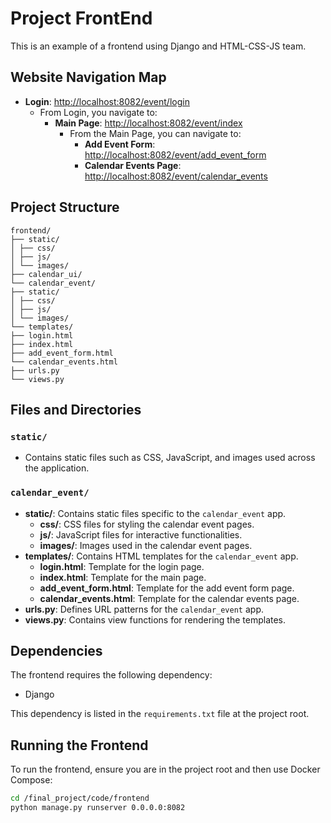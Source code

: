 # Project FrontEnd

This is an example of a frontend using Django and HTML-CSS-JS team.

## Website Navigation Map

- **Login**: [http://localhost:8082/event/login](http://localhost:8082/event/login)
  - From Login, you navigate to:
    - **Main Page**: [http://localhost:8082/event/index](http://localhost:8082/event/index)
      - From the Main Page, you can navigate to:
        - **Add Event Form**: [http://localhost:8082/event/add_event_form](http://localhost:8082/event/add_event_form)
        - **Calendar Events Page**: [http://localhost:8082/event/calendar_events](http://localhost:8082/event/calendar_events)

## Project Structure

```plaintext
frontend/
├── static/
│ ├── css/
│ ├── js/
│ └── images/
├── calendar_ui/
└── calendar_event/
├── static/
│ ├── css/
│ ├── js/
│ └── images/
└── templates/
├── login.html
├── index.html
├── add_event_form.html
└── calendar_events.html
├── urls.py
└── views.py
```

## Files and Directories

### `static/`
- Contains static files such as CSS, JavaScript, and images used across the application.

### `calendar_event/`
- **static/**: Contains static files specific to the `calendar_event` app.
  - **css/**: CSS files for styling the calendar event pages.
  - **js/**: JavaScript files for interactive functionalities.
  - **images/**: Images used in the calendar event pages.
- **templates/**: Contains HTML templates for the `calendar_event` app.
  - **login.html**: Template for the login page.
  - **index.html**: Template for the main page.
  - **add_event_form.html**: Template for the add event form page.
  - **calendar_events.html**: Template for the calendar events page.
- **urls.py**: Defines URL patterns for the `calendar_event` app.
- **views.py**: Contains view functions for rendering the templates.

## Dependencies

The frontend requires the following dependency:

- Django

This dependency is listed in the `requirements.txt` file at the project root.

## Running the Frontend

To run the frontend, ensure you are in the project root and then use Docker Compose:

```bash
cd /final_project/code/frontend
python manage.py runserver 0.0.0.0:8082
